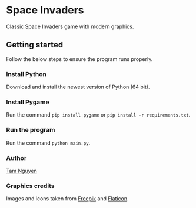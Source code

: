 # Space Invaders
Classic Space Invaders game with modern graphics.

## Getting started
Follow the below steps to ensure the program runs properly.

### Install Python
Download and install the newest version of Python (64 bit).

### Install Pygame
Run the command ```pip install pygame``` or ```pip install -r requirements.txt```.

### Run the program
Run the command ```python main.py```.

### Author
[Tam Nguyen](https://github.com/tamnguyen820)

### Graphics credits
Images and icons taken from [Freepik](https://www.freepik.com/) and [Flaticon](https://www.flaticon.com/).
